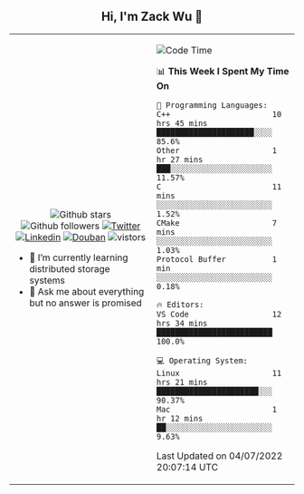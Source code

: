 <h2 align="center"> Hi, I'm Zack Wu 👋 </h2>

<table>
    <tr>
        <td valign="center" width="50%">
            <p align="center">
              <img src="https://img.shields.io/github/stars/izackwu?style=social" alt="Github stars" />
              <img src="https://img.shields.io/github/followers/izackwu?style=social" alt="Github followers" />
              <a href="https://twitter.com/_zackwu"><img src="https://img.shields.io/badge/@__zackwu-1DA1F2?style=flat&logo=Twitter&logoColor=white" alt="Twitter"/></a>
              <a href="https://www.linkedin.com/in/izackwu/?locale=en_US"><img src="https://img.shields.io/badge/@izackwu-0073b1?style=flat&logo=LinkedIn&logoColor=white" alt="Linkedin" /></a>
              <a href="https://www.douban.com/people/keith1"><img src="https://img.shields.io/badge/@keith1-007722?style=flat&logo=Douban&logoColor=white" alt="Douban" /></a>
              <img src="https://visitor-badge.glitch.me/badge?page_id=keithnull" alt="vistors" />
            </p>
            <ul>
                <li>🌱 I’m currently learning distributed storage systems</li>
                <li>💬 Ask me about everything but no answer is promised</li>
            </ul>
        </td>
       <td valign="top" width="50%">
    
<!--START_SECTION:waka-->
![Code Time](http://img.shields.io/badge/Code%20Time-0%20secs-blue)

📊 **This Week I Spent My Time On** 

```text
💬 Programming Languages: 
C++                      10 hrs 45 mins      █████████████████████░░░░   85.6% 
Other                    1 hr 27 mins        ███░░░░░░░░░░░░░░░░░░░░░░   11.57% 
C                        11 mins             ░░░░░░░░░░░░░░░░░░░░░░░░░   1.52% 
CMake                    7 mins              ░░░░░░░░░░░░░░░░░░░░░░░░░   1.03% 
Protocol Buffer          1 min               ░░░░░░░░░░░░░░░░░░░░░░░░░   0.18%

🔥 Editors: 
VS Code                  12 hrs 34 mins      █████████████████████████   100.0%

💻 Operating System: 
Linux                    11 hrs 21 mins      ██████████████████████░░░   90.37% 
Mac                      1 hr 12 mins        ██░░░░░░░░░░░░░░░░░░░░░░░   9.63%

```


 Last Updated on 04/07/2022 20:07:14 UTC
<!--END_SECTION:waka-->
</td></tr>
</table>


